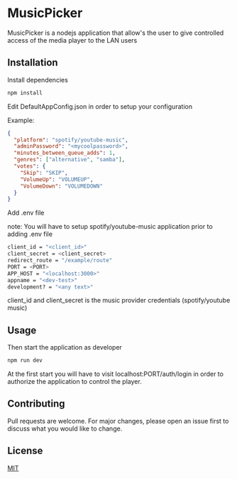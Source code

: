 # MusicPicker

MusicPicker is a nodejs application that allow's the user to give controlled access of the media player to the LAN users

## Installation

Install dependencies

```bash
npm install
```

Edit DefaultAppConfig.json in order to setup your configuration

Example:

```json
{
  "platform": "spotify/youtube-music",
  "adminPassword": "<mycoolpassword>",
  "minutes_between_queue_adds": 1,
  "genres": ["alternative", "samba"],
  "votes": {
    "Skip": "SKIP",
    "VolumeUp": "VOLUMEUP",
    "VolumeDown": "VOLUMEDOWN"
  }
}
```

Add .env file

note: You will have to setup spotify/youtube-music application prior to adding .env file

```bash
client_id = "<client_id>"
client_secret = <client_secret>
redirect_route = "/example/route"
PORT = <PORT>
APP_HOST = "<localhost:3000>"
appname = "<dev-test>"
development? = "<any text>"
```

client_id and client_secret is the music provider credentials (spotify/youtube music)

## Usage

Then start the application as developer

```bash
npm run dev
```

At the first start you will have to visit localhost:PORT/auth/login in order to authorize the application to control the player.

## Contributing

Pull requests are welcome. For major changes, please open an issue first
to discuss what you would like to change.

## License

[MIT](https://choosealicense.com/licenses/mit/)
